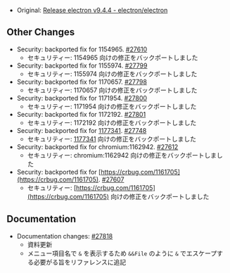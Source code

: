 - Original: [Release electron v9.4.4 - electron/electron](https://github.com/electron/electron/releases/tag/v9.4.4)

## Other Changes

- Security: backported fix for 1154965. [#27610](https://github.com/electron/electron/pull/27610)
  - セキュリティー: 1154965 向けの修正をバックポートしました
- Security: backported fix for 1155974. [#27799](https://github.com/electron/electron/pull/27799)
  - セキュリティー: 1155974 向けの修正をバックポートしました
- Security: backported fix for 1170657. [#27798](https://github.com/electron/electron/pull/27798)
  - セキュリティー: 1170657 向けの修正をバックポートしました
- Security: backported fix for 1171954. [#27800](https://github.com/electron/electron/pull/27800)
  - セキュリティー: 1171954 向けの修正をバックポートしました
- Security: backported fix for 1172192. [#27801](https://github.com/electron/electron/pull/27801)
  - セキュリティー: 1172192 向けの修正をバックポートしました
- Security: backported fix for [1177341](https://github.com/electron/electron/commit/11773412f33436ca340ba243ae9fb3f1f364958d). [#27748](https://github.com/electron/electron/pull/27748)
  - セキュリティー: [1177341](https://github.com/electron/electron/commit/11773412f33436ca340ba243ae9fb3f1f364958d) 向けの修正をバックポートしました
- Security: backported fix for chromium:1162942. [#27612](https://github.com/electron/electron/pull/27612)
  - セキュリティー: chromium:1162942 向けの修正をバックポートしました
- Security: backported fix for [https://crbug.com/1161705](https://crbug.com/1161705). [#27607](https://github.com/electron/electron/pull/27607)
  - セキュリティー: [https://crbug.com/1161705](https://crbug.com/1161705) 向けの修正をバックポートしました

## Documentation

- Documentation changes: [#27818](https://github.com/electron/electron/pull/27818)
  - 資料更新
  - メニュー項目名で `&` を表示するため `&&File` のように `&` でエスケープする必要がる旨をリファレンスに追記
